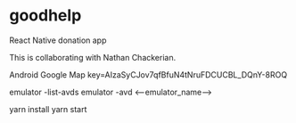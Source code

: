 # goodhelp
React Native donation app

This is collaborating with Nathan Chackerian.

Android Google Map key=AIzaSyCJov7qfBfuN4tNruFDCUCBL_DQnY-8ROQ

emulator -list-avds
emulator -avd <--emulator_name-->

yarn install
yarn start
